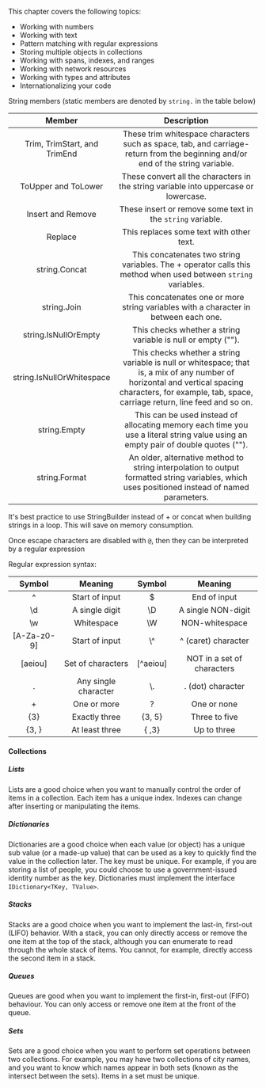 This chapter covers the following topics:
- Working with numbers
- Working with text
- Pattern matching with regular expressions
- Storing multiple objects in collections
- Working with spans, indexes, and ranges
- Working with network resources
- Working with types and attributes
- Internationalizing your code

String members (static members are denoted by `string.` in the table below)

| Member | Description 
| :---: | :---: 
| Trim, TrimStart, and TrimEnd | These trim whitespace characters such as space, tab, and carriage-return from the beginning and/or end of the string variable.
| ToUpper and ToLower | These convert all the characters in the string variable into uppercase or lowercase.
| Insert and Remove | These insert or remove some text in the `string` variable.
| Replace | This replaces some text with other text.
| string.Concat | This concatenates two string variables. The + operator calls this method when used between `string` variables.
| string.Join | This concatenates one or more string variables with a character in between each one.
| string.IsNullOrEmpty | This checks whether a string variable is null or empty ("").
| string.IsNullOrWhitespace | This checks whether a string variable is null or whitespace; that is, a mix of any number of horizontal and vertical spacing characters, for example, tab, space, carriage return, line feed and so on.
| string.Empty | This can be used instead of allocating memory each time you use a literal string value using an empty pair of double quotes ("").
| string.Format | An older, alternative method to string interpolation to output formatted string variables, which uses positioned instead of named parameters.

It's best practice to use StringBuilder instead of + or concat when building strings in a loop. This will save on memory consumption.

Once escape characters are disabled with `@`, then they can be interpreted by a regular expression

Regular expression syntax:

| Symbol | Meaning | Symbol | Meaning 
| :---: | :---: | :---: | :---: 
| ^ |  Start of input | $ |  End of input
| \d |  A single digit | \D |  A single NON-digit
| \w |  Whitespace | \W |  NON-whitespace
| [A-Za-z0-9] |  Start of input | \\^ |  ^ (caret) character
| [aeiou] |  Set of characters | [^aeiou]  |  NOT in a set of characters
| . |  Any single character | \\. |  . (dot) character
| + |  One or more | ? |  One or none
| {3} |  Exactly three | {3, 5} |  Three to five
| {3, } |  At least three | { ,3} |  Up to three

#### Collections

##### Lists

Lists are a good choice when you want to manually control the order of items in a collection. Each item has a unique index.
Indexes can change after inserting or manipulating the items.

##### Dictionaries

Dictionaries are a good choice when each value (or object) has a unique sub value (or a made-up value) that can be used as a key to quickly find the value in the collection later. The key must be unique. 
For example, if you are storing a list of people, you could choose to use a government-issued identity number as the key.
Dictionaries must implement the interface `IDictionary<TKey, TValue>`.

##### Stacks

Stacks are a good choice when you want to implement the last-in, first-out (LIFO) behavior. With a stack, you can only directly access or remove the one item at the top of the stack, 
although you can enumerate to read through the whole stack of items. You cannot, for example, directly access the second item in a stack.

##### Queues

Queues are good when you want to implement the first-in, first-out (FIFO) behaviour. You can only access or remove one item at the front of the queue.

##### Sets

Sets are a good choice when you want to perform set operations between two collections. For example, you may have two collections of city names, 
and you want to know which names appear in both sets (known as the intersect between the sets). Items in a set must be unique.

